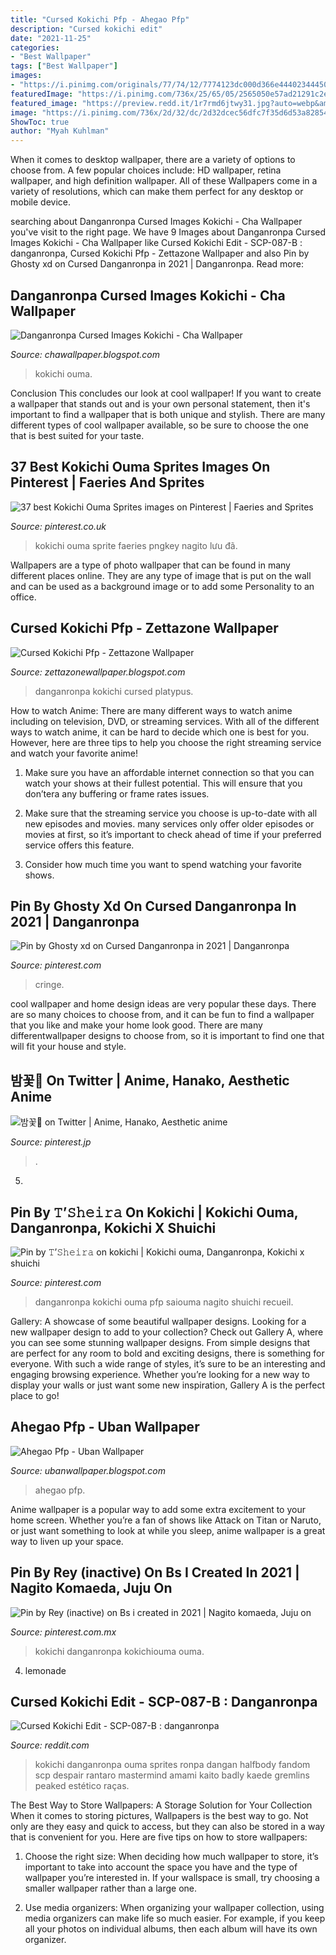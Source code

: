 ```yaml
---
title: "Cursed Kokichi Pfp - Ahegao Pfp"
description: "Cursed kokichi edit"
date: "2021-11-25"
categories:
- "Best Wallpaper"
tags: ["Best Wallpaper"]
images:
- "https://i.pinimg.com/originals/77/74/12/7774123dc000d366e444023444504106.jpg"
featuredImage: "https://i.pinimg.com/736x/25/65/05/2565050e57ad21291c2e6fbce1c93aa3.jpg"
featured_image: "https://preview.redd.it/1r7rmd6jtwy31.jpg?auto=webp&amp;s=8fa7455100fdce52ce8d35cb6efc32f91fac533c"
image: "https://i.pinimg.com/736x/2d/32/dc/2d32dcec56dfc7f35d6d53a82854f3c2.jpg"
ShowToc: true
author: "Myah Kuhlman"
---
```



When it comes to desktop wallpaper, there are a variety of options to choose from. A few popular choices include: HD wallpaper, retina wallpaper, and high definition wallpaper. All of these Wallpapers come in a variety of resolutions, which can make them perfect for any desktop or mobile device. 

	

		
searching about Danganronpa Cursed Images Kokichi - Cha Wallpaper you've visit to the right page. We have 9 Images about Danganronpa Cursed Images Kokichi - Cha Wallpaper like Cursed Kokichi Edit - SCP-087-B : danganronpa, Cursed Kokichi Pfp - Zettazone Wallpaper and also Pin by Ghosty xd on Cursed Danganronpa in 2021 | Danganronpa. Read more:
		
    
## Danganronpa Cursed Images Kokichi - Cha Wallpaper

<img loading=lazy src="https://i.pinimg.com/736x/df/04/d7/df04d77c1e400ccbb4049e6af184b384.jpg" onerror="this.onerror=null;this.src='https://tse3.mm.bing.net/th?id=OIP.WNUNekReN8E97Fa_v75f7QHaED&amp;pid=15.1';" alt="Danganronpa Cursed Images Kokichi - Cha Wallpaper">

_Source: chawallpaper.blogspot.com_

>kokichi ouma. 

	

Conclusion
This concludes our look at cool wallpaper! If you want to create a wallpaper that stands out and is your own personal statement, then it's important to find a wallpaper that is both unique and stylish. There are many different types of cool wallpaper available, so be sure to choose the one that is best suited for your taste.

    
## 37 Best Kokichi Ouma Sprites Images On Pinterest | Faeries And Sprites

<img loading=lazy src="https://i.pinimg.com/736x/25/65/05/2565050e57ad21291c2e6fbce1c93aa3.jpg" onerror="this.onerror=null;this.src='https://tse2.mm.bing.net/th?id=OIP.WvdfJMLI3ls-S-nQMpl7xgHaI0&amp;pid=15.1';" alt="37 best Kokichi Ouma Sprites images on Pinterest | Faeries and Sprites">

_Source: pinterest.co.uk_

>kokichi ouma sprite faeries pngkey nagito lưu đã. 

	



Wallpapers are a type of photo wallpaper that can be found in many different places online. They are any type of image that is put on the wall and can be used as a background image or to add some Personality to an office.

    
## Cursed Kokichi Pfp - Zettazone Wallpaper

<img loading=lazy src="https://preview.redd.it/1r7rmd6jtwy31.jpg?auto=webp&amp;s=8fa7455100fdce52ce8d35cb6efc32f91fac533c" onerror="this.onerror=null;this.src='https://tse3.mm.bing.net/th?id=OIP.8KuqXjb8cR4v18NWgVcW2wHaHa&amp;pid=15.1';" alt="Cursed Kokichi Pfp - Zettazone Wallpaper">

_Source: zettazonewallpaper.blogspot.com_

>danganronpa kokichi cursed platypus. 

	

How to watch Anime: There are many different ways to watch anime including on television, DVD, or streaming services.
With all of the different ways to watch anime, it can be hard to decide which one is best for you. However, here are three tips to help you choose the right streaming service and watch your favorite anime!
1. Make sure you have an affordable internet connection so that you can watch your shows at their fullest potential. This will ensure that you don’tera any buffering or frame rates issues.

2. Make sure that the streaming service you choose is up-to-date with all new episodes and movies. many services only offer older episodes or movies at first, so it’s important to check ahead of time if your preferred service offers this feature.

3. Consider how much time you want to spend watching your favorite shows.

    
## Pin By Ghosty Xd On Cursed Danganronpa In 2021 | Danganronpa

<img loading=lazy src="https://i.pinimg.com/originals/77/74/12/7774123dc000d366e444023444504106.jpg" onerror="this.onerror=null;this.src='https://tse3.mm.bing.net/th?id=OIP.QfYgS9xTwvOe48MdwaLRLgAAAA&amp;pid=15.1';" alt="Pin by Ghosty xd on Cursed Danganronpa in 2021 | Danganronpa">

_Source: pinterest.com_

>cringe. 

	

cool wallpaper and home design ideas are very popular these days. There are so many choices to choose from, and it can be fun to find a wallpaper that you like and make your home look good. There are many differentwallpaper designs to choose from, so it is important to find one that will fit your house and style.

    
## 밤꽃🖤 On Twitter | Anime, Hanako, Aesthetic Anime

<img loading=lazy src="https://i.pinimg.com/736x/f4/f6/a9/f4f6a946cc4f90f504cd0c956b97ac5b.jpg" onerror="this.onerror=null;this.src='https://tse1.mm.bing.net/th?id=OIP.OZE9bhTbr7MY3y2kqzodngHaEK&amp;pid=15.1';" alt="밤꽃🖤 on Twitter | Anime, Hanako, Aesthetic anime">

_Source: pinterest.jp_

>. 

	

5.

    
## Pin By 𝚃’𝚂𝚑𝚎𝚒𝚛𝚊 On Kokichi | Kokichi Ouma, Danganronpa, Kokichi X Shuichi

<img loading=lazy src="https://i.pinimg.com/736x/2d/32/dc/2d32dcec56dfc7f35d6d53a82854f3c2.jpg" onerror="this.onerror=null;this.src='https://tse3.mm.bing.net/th?id=OIP.FGyqEds7i8KD0uEdEWXfawHaEj&amp;pid=15.1';" alt="Pin by 𝚃’𝚂𝚑𝚎𝚒𝚛𝚊 on kokichi | Kokichi ouma, Danganronpa, Kokichi x shuichi">

_Source: pinterest.com_

>danganronpa kokichi ouma pfp saiouma nagito shuichi recueil. 

	

Gallery: A showcase of some beautiful wallpaper designs.
Looking for a new wallpaper design to add to your collection? Check out Gallery A, where you can see some stunning wallpaper designs. From simple designs that are perfect for any room to bold and exciting designs, there is something for everyone. With such a wide range of styles, it’s sure to be an interesting and engaging browsing experience. Whether you’re looking for a new way to display your walls or just want some new inspiration, Gallery A is the perfect place to go!





	
	
    
## Ahegao Pfp - Uban Wallpaper

<img loading=lazy src="https://i.ytimg.com/vi/iWq2fDyubec/maxresdefault.jpg" onerror="this.onerror=null;this.src='https://tse2.mm.bing.net/th?id=OIP.OQOatCoNdUle6HP5p34ADgHaEK&amp;pid=15.1';" alt="Ahegao Pfp - Uban Wallpaper">

_Source: ubanwallpaper.blogspot.com_

>ahegao pfp. 

	

Anime wallpaper is a popular way to add some extra excitement to your home screen. Whether you’re a fan of shows like Attack on Titan or Naruto, or just want something to look at while you sleep, anime wallpaper is a great way to liven up your space.

    
## Pin By Rey (inactive) On Bs I Created In 2021 | Nagito Komaeda, Juju On

<img loading=lazy src="https://i.pinimg.com/236x/4a/33/c5/4a33c5f90c7245ec7d60f2565d561de2.jpg?nii=t" onerror="this.onerror=null;this.src='https://tse3.mm.bing.net/th?id=OIP.rlZuLxVMOAb--6jFr_kozgAAAA&amp;pid=15.1';" alt="Pin by Rey (inactive) on Bs i created in 2021 | Nagito komaeda, Juju on">

_Source: pinterest.com.mx_

>kokichi danganronpa kokichiouma ouma. 

	

4. lemonade 

    
## Cursed Kokichi Edit - SCP-087-B : Danganronpa

<img loading=lazy src="https://preview.redd.it/xcpqlj8cjdz21.png?auto=webp&amp;s=c43039063ba5636543bb96ab87cb38ef9aa0497f" onerror="this.onerror=null;this.src='https://tse3.mm.bing.net/th?id=OIP.w4wAZ_DrQBbic49w_PmVPQHaKU&amp;pid=15.1';" alt="Cursed Kokichi Edit - SCP-087-B : danganronpa">

_Source: reddit.com_

>kokichi danganronpa ouma sprites ronpa dangan halfbody fandom scp despair rantaro mastermind amami kaito badly kaede gremlins peaked estético raças. 

	

The Best Way to Store Wallpapers: A Storage Solution for Your Collection
When it comes to storing pictures, Wallpapers is the best way to go. Not only are they easy and quick to access, but they can also be stored in a way that is convenient for you. Here are five tips on how to store wallpapers:
1) Choose the right size: When deciding how much wallpaper to store, it’s important to take into account the space you have and the type of wallpaper you’re interested in. If your wallspace is small, try choosing a smaller wallpaper rather than a large one.

2) Use media organizers: When organizing your wallpaper collection, using media organizers can make life so much easier. For example, if you keep all your photos on individual albums, then each album will have its own organizer.

